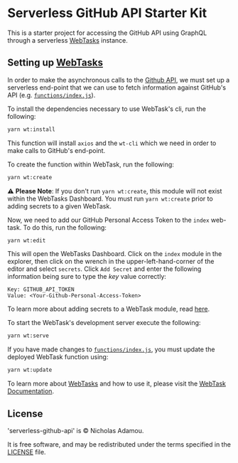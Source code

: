 # Serverless GitHub API Starter Kit

This is a starter project for accessing the GitHub API using GraphQL through a serverless [WebTasks](https://webtask.io) instance.

## Setting up [WebTasks](https://webtask.io)

In order to make the asynchronous calls to the [Github API](https://developer.github.com/v4/), we must set up a serverless end-point that we can use to fetch information against GitHub's API (e.g. [`functions/index.js`](functions/index.js)).

To install the dependencies necessary to use WebTask's cli, run the following:

```bash
yarn wt:install
```

This function will install `axios` and the `wt-cli` which we need in order to make calls to GitHub's end-point.

To create the function within WebTask, run the following:

```bash
yarn wt:create
```

⚠️ **Please Note**: If you don't run `yarn wt:create`, this module will not exist within the WebTasks Dashboard. You must run `yarn wt:create` prior to adding secrets to a given WebTask.

Now, we need to add our GitHub Personal Access Token to the `index` web-task. To do this, run the following:

```bash
yarn wt:edit
```

This will open the WebTasks Dashboard. Click on the `index` module in the explorer, then click on the wrench in the upper-left-hand-corner of the editor and select `secrets`. Click `Add Secret` and enter the following information being sure to type the _key_ value correctly:

```text
Key: GITHUB_API_TOKEN
Value: <Your-Github-Personal-Access-Token>
```

To learn more about adding secrets to a WebTask module, read [here](https://webtask.io/docs/editor/secrets).

To start the WebTask's development server execute the following:

```bash
yarn wt:serve
```

If you have made changes to [`functions/index.js`](functions/index.js), you must update the deployed WebTask function using:

```bash
yarn wt:update
```

To learn more about [WebTasks](https://webtask.io/) and how to use it, please visit the [WebTask Documentation](https://webtask.io/docs/101).

## License

'serverless-github-api' is © Nicholas Adamou.

It is free software, and may be redistributed under the terms specified in the [LICENSE] file.

[LICENSE]: LICENSE
